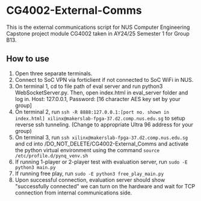 # CG4002-External-Comms

This is the external communications script for NUS Computer Engineering Capstone project module CG4002 taken in AY24/25 Semester 1 for Group B13.

## How to use

1) Open three separate terminals.
2) Connect to SoC VPN via forticlient if not connected to SoC WiFi in NUS.
3) On terminal 1, cd to file path of eval server and run python3 WebSocketServer.py. Then, open index.html in eval_server folder and log in. Host: 127.0.0.1, Password: [16 character AES key set by your group]
4) On terminal 2, run `ssh -R 8888:127.0.0.1:[port no. shown in index.html] xilinx@makerslab-fpga-37.d2.comp.nus.edu.sg` to setup reverse ssh tunneling. (Change to appropriate Ultra 96 address for your group)
5) On terminal 3, run `ssh xilinx@makerslab-fpga-37.d2.comp.nus.edu.sg` and cd into /DO_NOT_DELETE/CG4002-External_Comms and activate the python virtual environment using the command `source /etc/profile.d/pynq_venv.sh`
5) If running 1-player or 2-player test with evaluation server, run `sudo -E python3 main.py`
6) If running free play, run `sudo -E python3 free_play_main.py`
7) Upon successful connection, evaluation server should show "successfully connected" we can turn on the hardware and wait for TCP connection from internal communications side.
